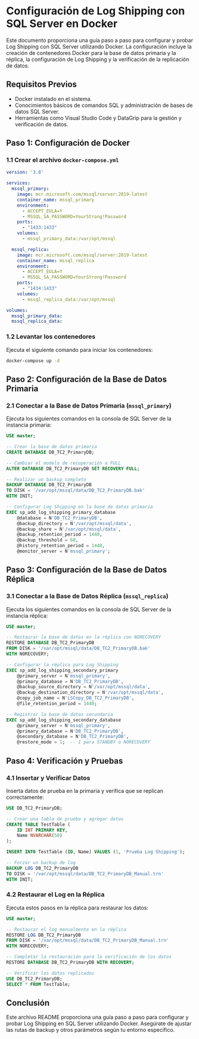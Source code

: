 
# Configuración de Log Shipping con SQL Server en Docker

Este documento proporciona una guía paso a paso para configurar y probar Log Shipping con SQL Server utilizando Docker. La configuración incluye la creación de contenedores Docker para la base de datos primaria y la réplica, la configuración de Log Shipping y la verificación de la replicación de datos.

## Requisitos Previos

- Docker instalado en el sistema.
- Conocimientos básicos de comandos SQL y administración de bases de datos SQL Server.
- Herramientas como Visual Studio Code y DataGrip para la gestión y verificación de datos.

## Paso 1: Configuración de Docker

### 1.1 Crear el archivo `docker-compose.yml`

```yaml
version: '3.8'

services:
  mssql_primary:
    image: mcr.microsoft.com/mssql/server:2019-latest
    container_name: mssql_primary
    environment:
      - ACCEPT_EULA=Y
      - MSSQL_SA_PASSWORD=YourStrong!Password
    ports:
      - "1433:1433"
    volumes:
      - mssql_primary_data:/var/opt/mssql

  mssql_replica:
    image: mcr.microsoft.com/mssql/server:2019-latest
    container_name: mssql_replica
    environment:
      - ACCEPT_EULA=Y
      - MSSQL_SA_PASSWORD=YourStrong!Password
    ports:
      - "1434:1433"
    volumes:
      - mssql_replica_data:/var/opt/mssql

volumes:
  mssql_primary_data:
  mssql_replica_data:
```

### 1.2 Levantar los contenedores

Ejecuta el siguiente comando para iniciar los contenedores:

```bash
docker-compose up -d
```

## Paso 2: Configuración de la Base de Datos Primaria

### 2.1 Conectar a la Base de Datos Primaria (`mssql_primary`)

Ejecuta los siguientes comandos en la consola de SQL Server de la instancia primaria:

```sql
USE master;

-- Crear la base de datos primaria
CREATE DATABASE DB_TC2_PrimaryDB;

-- Cambiar el modelo de recuperación a FULL
ALTER DATABASE DB_TC2_PrimaryDB SET RECOVERY FULL;

-- Realizar un backup completo
BACKUP DATABASE DB_TC2_PrimaryDB
TO DISK = '/var/opt/mssql/data/DB_TC2_PrimaryDB.bak'
WITH INIT;

-- Configurar Log Shipping en la base de datos primaria
EXEC sp_add_log_shipping_primary_database
    @database = N'DB_TC2_PrimaryDB',
    @backup_directory = N'/var/opt/mssql/data',
    @backup_share = N'/var/opt/mssql/data',
    @backup_retention_period = 1440,
    @backup_threshold = 60,
    @history_retention_period = 1440,
    @monitor_server = N'mssql_primary';
```

## Paso 3: Configuración de la Base de Datos Réplica

### 3.1 Conectar a la Base de Datos Réplica (`mssql_replica`)

Ejecuta los siguientes comandos en la consola de SQL Server de la instancia réplica:

```sql
USE master;

-- Restaurar la base de datos en la réplica con NORECOVERY
RESTORE DATABASE DB_TC2_PrimaryDB
FROM DISK = '/var/opt/mssql/data/DB_TC2_PrimaryDB.bak'
WITH NORECOVERY;

-- Configurar la réplica para Log Shipping
EXEC sp_add_log_shipping_secondary_primary
    @primary_server = N'mssql_primary',
    @primary_database = N'DB_TC2_PrimaryDB',
    @backup_source_directory = N'/var/opt/mssql/data',
    @backup_destination_directory = N'/var/opt/mssql/data',
    @copy_job_name = N'LSCopy_DB_TC2_PrimaryDB',
    @file_retention_period = 1440;

-- Registrar la base de datos secundaria
EXEC sp_add_log_shipping_secondary_database
    @primary_server = N'mssql_primary',
    @primary_database = N'DB_TC2_PrimaryDB',
    @secondary_database = N'DB_TC2_PrimaryDB',
    @restore_mode = 1;  -- 1 para STANDBY o NORECOVERY
```

## Paso 4: Verificación y Pruebas

### 4.1 Insertar y Verificar Datos

Inserta datos de prueba en la primaria y verifica que se replican correctamente:

```sql
USE DB_TC2_PrimaryDB;

-- Crear una tabla de prueba y agregar datos
CREATE TABLE TestTable (
    ID INT PRIMARY KEY,
    Name NVARCHAR(50)
);

INSERT INTO TestTable (ID, Name) VALUES (1, 'Prueba Log Shipping');

-- Forzar un backup de log
BACKUP LOG DB_TC2_PrimaryDB
TO DISK = '/var/opt/mssql/data/DB_TC2_PrimaryDB_Manual.trn'
WITH INIT;
```

### 4.2 Restaurar el Log en la Réplica

Ejecuta estos pasos en la réplica para restaurar los datos:

```sql
USE master;

-- Restaurar el log manualmente en la réplica
RESTORE LOG DB_TC2_PrimaryDB
FROM DISK = '/var/opt/mssql/data/DB_TC2_PrimaryDB_Manual.trn'
WITH NORECOVERY;

-- Completar la restauración para la verificación de los datos
RESTORE DATABASE DB_TC2_PrimaryDB WITH RECOVERY;

-- Verificar los datos replicados
USE DB_TC2_PrimaryDB;
SELECT * FROM TestTable;
```

## Conclusión

Este archivo README proporciona una guía paso a paso para configurar y probar Log Shipping en SQL Server utilizando Docker. Asegúrate de ajustar las rutas de backup y otros parámetros según tu entorno específico.
